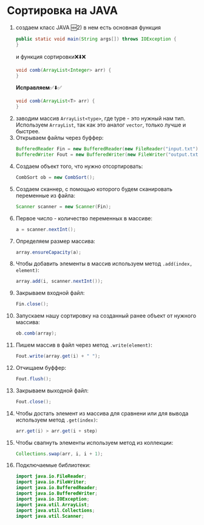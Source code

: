 # Сортировка на JAVA

1) создаем класс JAVA
:new:2) в нем есть основная функция
   ```JAVA
   public static void main(String args[]) throws IOException {
   }
   ```
   и 
   функция сортировки:x::arrow_down::x:
   ```JAVA
   void comb(ArrayList<Integer> arr) {
   }
   ```
   __Исправляем__:white_check_mark::arrow_down::white_check_mark:
   ```JAVA
   void comb(ArrayList<T> arr) {
   }
   ```
3) заводим массив `ArrayList<type>`, где type - это нужный нам тип. Используем `ArrayList`, так как это аналог `vector`, только лучше и быстрее.
4) Открываем файлы через буффер: 
   ```JAVA
   BufferedReader Fin = new BufferedReader(new FileReader("input.txt"));
   BufferedWriter Fout = new BufferedWriter(new FileWriter("output.txt"));
   ```
5) Создаем объект того, что нужно отсортировать: 
   ```JAVA
   CombSort ob = new CombSort();
   ```
6) Создаем сканнер, с помощью которого будем сканировать переменные из файла: 
   ```JAVA
   Scanner scanner = new Scanner(Fin);
   ```
7) Первое число - количество переменных в массиве: 
   ```JAVA
   a = scanner.nextInt();
   ```
8) Определяем размер массива: 
   ```JAVA
   array.ensureCapacity(a);
   ```
9) Чтобы добавить элементы в массив используем метод `.add(index, element)`: 
   ```JAVA
   array.add(i, scanner.nextInt());
   ```
10) Закрываем входной файл: 
      ```JAVA
      Fin.close();
      ```
10) Запускаем нашу сортировку на созданный ранее объект от нужного массива: 
      ```JAVA
      ob.comb(array);
      ```
11) Пишем массив в файл через метод `.write(element)`:
      ```JAVA
      Fout.write(array.get(i) + " ");
      ```
12) Отчищаем буффер: 
      ```JAVA
      Fout.flush();
      ```
13) Закрываем выходной файл: 
      ```JAVA
      Fout.close();
      ```
14) Чтобы достать элемент из массива для сравнени или для вывода используем метод `.get(index)`: 
      ```JAVA
      arr.get(i) > arr.get(i + step)
      ```
15) Чтобы свапнуть элементы используем метод из коллекции: 
      ```JAVA
      Collections.swap(arr, i, i + 1);
      ```
16) Подключаемые библиотеки: 
      ```JAVA
      import java.io.FileReader;
      import java.io.FileWriter;
      import java.io.BufferedReader;
      import java.io.BufferedWriter;
      import java.io.IOException;
      import java.util.ArrayList;
      import java.util.Collections;
      import java.util.Scanner;
      ```
